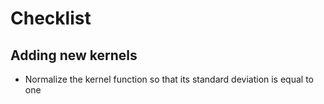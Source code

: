 # Checklist

## Adding new kernels

- Normalize the kernel function so that its standard deviation is equal to one
